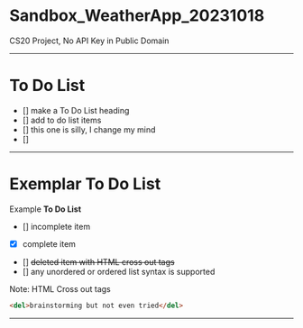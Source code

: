 # Sandbox_WeatherApp_20231018
CS20 Project, No API Key in Public Domain

--- 

# To Do List
- [] make a To Do List heading
- [] add to do list items
- [] this one is silly, I change my mind
- [] 

---

# Exemplar To Do List

Example **To Do List**
- [] incomplete item
- [x] complete item
- [] <del>deleted item with HTML cross out tags</del>
- [] any unordered or ordered list syntax is supported

Note: HTML Cross out tags
```html
<del>brainstorming but not even tried</del>
```

---
